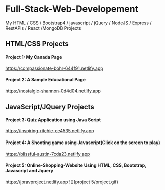 # Full-Stack-Web-Developement
My HTML / CSS / Bootstrap4 / javascript / jQuery / NodeJS / Express / RestAPIs / React /MongoDB Projects

## HTML/CSS Projects
#### Project 1: My Canada Page
https://compassionate-bohr-644f91.netlify.app

#### Project 2: A Sample Educational Page
https://nostalgic-shannon-0d4d04.netlify.app


## JavaScript/JQuery Projects
#### Project 3: Quiz Application using Java Script
https://inspiring-ritchie-ce4535.netlify.app

#### Project 4: A Shooting game using Javascript(Click on the screen to play)
https://blissful-austin-7cda23.netlify.app

#### Project 5: Online-Shopping-Website Using HTML, CSS, Bootstrap, Javascript and Jquery
https://jpravproject.netlify.app
![](project 5/project.gif)

